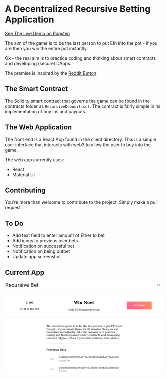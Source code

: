 # A Decentralized Recursive Betting Application

[See The Live Demo on Ropsten](https://Tom2718.github.io/recursive-bet/)

The aim of the game is to be the last person to put Eth into the pot - if you are then you win the entire pot instantly.

Ok - the real aim is to practice coding and thinking about smart contracts and developing (secure) DApps.

The premise is inspired by the [Reddit Button](https://en.wikipedia.org/wiki/The_Button_(Reddit)).

## The Smart Contract

The Solidity smart contract that governs the game can be found in the contracts folder as `RecursiveDeposit.sol`. The contract is fairly simple in its implementation of buy ins and payouts.

## The Web Application

The front end is a React App found in the client directory. This is a simple user interface that interacts with web3 to allow the user to buy into the game.

The web app currently uses:

- React
- Material UI


## Contributing

You're more than welcome to contribute to the project. Simply make a pull request.

## To Do

- Add text field to enter amount of Ether to bet
- Add icons to previous user bets
- Notification on successful bet
- Notification on being outbet
- Update app screenshot

## Current App

![](./img/home.png)
